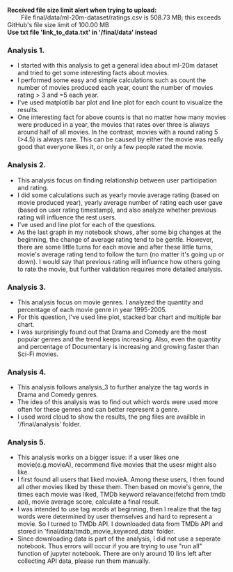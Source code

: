 **Received  file size limit alert when trying to upload:** <br>
&nbsp;&nbsp;&nbsp;&nbsp;&nbsp;&nbsp;&nbsp;&nbsp;File final/data/ml-20m-dataset/ratings.csv is 508.73 MB; this exceeds GitHub's file size limit of 100.00 MB <br>
**Use txt file 'link_to_data.txt' in '/final/data' instead**


### Analysis 1. 

* I started with this analysis to get a general idea about ml-20m dataset and tried to get some interesting facts about movies.
* I performed some easy and simple calculations such as count the number of movies produced each year, count the number of movies rating > 3 and =5 each year.
* I've used matplotlib bar plot and line plot for each count to visualize the results.
* One interesting fact for above counts is that no matter how many movies were produced in a year, the movies that rates over three is always around half of all movies. In the contrast, movies with a round rating 5 (>4.5) is always rare. This can be caused by either the movie was really good that everyone likes it, or only a few people rated the movie.

### Analysis 2. 

* This analysis focus on finding relationship between user participation and rating.
* I did some calculations such as yearly movie average rating (based on movie produced year), yearly average number of rating each user gave (based on user rating timestamp), and also analyze whether previous rating will influence the rest users.
* I've used and line plot for each of the questions.
* As the last graph in my notebook shows, after some big changes at the beginning, the change of average rating tend to be gentle. However, there are some little turns for each movie and after these little turns, movie's average rating tend to follow the turn (no matter it's going up or down). I would say that previous rating will influence how others going to rate the movie, but further validation requires more detailed analysis.


### Analysis 3.

* This analysis focus on movie genres. I analyzed the quantity and percentage of each movie genre in year 1995-2005.
* For this question, I've used line plot, stacked bar chart and multiple bar chart.
* I was surprisingly found out that Drama and Comedy are the most popular genres and the trend keeps increasing. Also, even the quantity and percentage of Documentary is increasing and growing faster than Sci-Fi movies.


### Analysis 4. 

* This analysis follows analysis_3 to further analyze the tag words in Drama and Comedy genres.
* The idea of this analysis was to find out which words were used more often for these genres and can better represent a genre.
* I used word cloud to show the results, the png files are availble in '/final/analysis' folder.

### Analysis 5. 

* This analysis works on a bigger issue: if a user likes one movie(e.g.movieA), recommend five movies that the usesr might also like.
* I first found all users that liked movieA. Among these users, I then found all other movies liked by these them. Then based on movie's genre, the times each movie was liked, TMDb keyword relavance(fetchd from tmdb api), movie average score, calculate a final result.
* I was intended to use tag words at beginning, then I realize that the tag words were determined by user themselves and hard to represent a movie. So I turned to TMDb API. I downloaded data from TMDb API and stored in 'final/data/tmdb_movie_keyword_data' folder.
* Since downloading data is part of the analysis, I did not use a seperate notebook. Thus errors will occur if you are trying to use "run all" function of jupyter notebook. There are only around 10 lins left after collecting API data, please run them manually.

